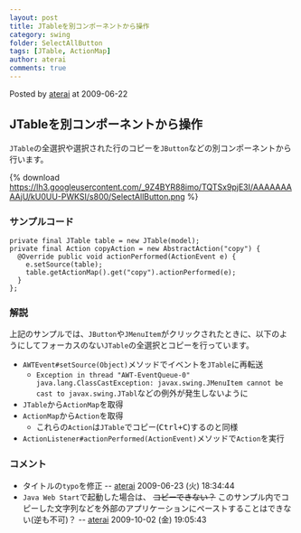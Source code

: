 ```yaml
---
layout: post
title: JTableを別コンポーネントから操作
category: swing
folder: SelectAllButton
tags: [JTable, ActionMap]
author: aterai
comments: true
---
```


Posted by [aterai](http://terai.xrea.jp/aterai.html) at 2009-06-22

## JTableを別コンポーネントから操作
`JTable`の全選択や選択された行のコピーを`JButton`などの別コンポーネントから行います。

{% download https://lh3.googleusercontent.com/_9Z4BYR88imo/TQTSx9pjE3I/AAAAAAAAAjU/kU0UU-PWKSI/s800/SelectAllButton.png %}

### サンプルコード
<pre class="prettyprint"><code>private final JTable table = new JTable(model);
private final Action copyAction = new AbstractAction("copy") {
  @Override public void actionPerformed(ActionEvent e) {
    e.setSource(table);
    table.getActionMap().get("copy").actionPerformed(e);
  }
};
</code></pre>

### 解説
上記のサンプルでは、`JButton`や`JMenuItem`がクリックされたときに、以下のようにしてフォーカスのない`JTable`の全選択とコピーを行っています。

- `AWTEvent#setSource(Object)`メソッドでイベントを`JTable`に再転送
    - `Exception in thread "AWT-EventQueue-0" java.lang.ClassCastException: javax.swing.JMenuItem cannot be cast to javax.swing.JTabl`などの例外が発生しないように
- `JTable`から`ActionMap`を取得
- `ActionMap`から`Action`を取得
    - これらの`Action`は`JTable`でコピー(<kbd>Ctrl+C</kbd>)するのと同様
- `ActionListener#actionPerformed(ActionEvent)`メソッドで`Action`を実行

<!-- dummy comment line for breaking list -->

### コメント
- タイトルの`typo`を修正 -- [aterai](http://terai.xrea.jp/aterai.html) 2009-06-23 (火) 18:34:44
- `Java Web Start`で起動した場合は、 ~~コピーできない？~~ このサンプル内でコピーした文字列などを外部のアプリケーションにペーストすることはできない(逆も不可)？ -- [aterai](http://terai.xrea.jp/aterai.html) 2009-10-02 (金) 19:05:43

<!-- dummy comment line for breaking list -->

